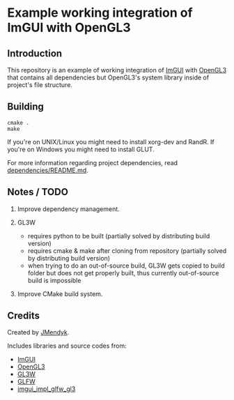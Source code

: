 # Example working integration of ImGUI with OpenGL3

## Introduction

This repository is an example of working integration of [ImGUI](https://github.com/ocornut/imgui) with [OpenGL3](https://www.opengl.org/) that contains all dependencies but OpenGL3's system library inside of project's file structure.

## Building

```
cmake .
make
```

If you're on UNIX/Linux you might need to install xorg-dev and RandR.
If you're on Windows you might need to install GLUT.

For more information regarding project dependencies, read [dependencies/README.md](https://github.com/JMendyk/ImGUI_with_OpenGL3/blob/master/dependencies/README.md).

## Notes / TODO

1. Improve dependency management.

2. GL3W
    - requires python to be built
      (partially solved by distributing build version)
    - requires cmake & make after cloning from repository
      (partially solved by distributing build version)
    - when trying to do an out-of-source build, GL3W gets copied
      to build folder but does not get properly built,
      thus currently out-of-source build is impossible

3. Improve CMake build system.

## Credits

Created by [JMendyk](https://github.com/JMendyk).

Includes libraries and source codes from:
- [ImGUI](https://github.com/ocornut/imgui)
- [OpenGL3](https://www.opengl.org/)
- [GL3W](https://github.com/skaslev/gl3w)
- [GLFW](https://github.com/glfw/glfw)
- [imgui\_impl\_glfw\_gl3](https://github.com/ocornut/imgui)
